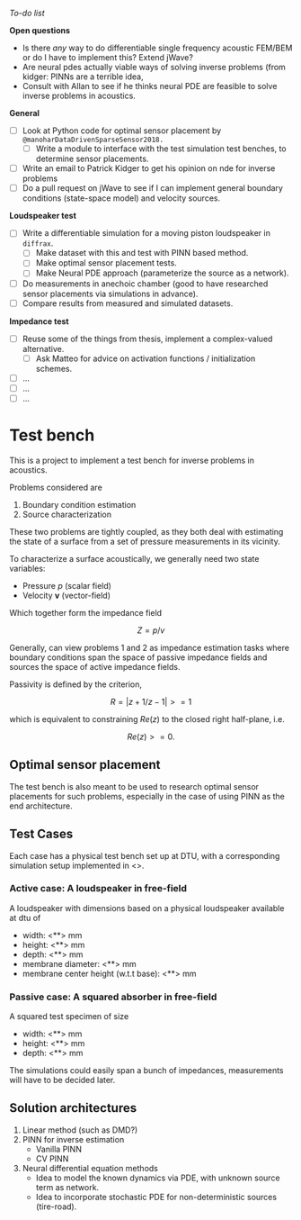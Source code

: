 *To-do list*

**Open questions**
- Is there *any* way to do differentiable single frequency acoustic FEM/BEM or
do I have to implement this? Extend jWave?
- Are neural pdes actually viable ways of solving inverse problems (from
kidger: PINNs are a terrible idea, 
- Consult with Allan to see if he thinks neural PDE are feasible to solve
inverse problems in acoustics.

**General**
- [ ] Look at Python code for optimal sensor placement by `@manoharDataDrivenSparseSensor2018.`
    - [ ] Write a module to interface with the test simulation test benches, to determine sensor placements.
- [ ] Write an email to Patrick Kidger to get his opinion on nde for inverse
problems
- [ ] Do a pull request on jWave to see if I can implement general boundary
conditions (state-space model) and velocity sources.

**Loudspeaker test**
- [ ] Write a differentiable simulation for a moving piston loudspeaker in `diffrax`.
    - [ ] Make dataset with this and test with PINN based method.
    - [ ] Make optimal sensor placement tests.
    - [ ] Make Neural PDE approach (parameterize the source as a network).
- [ ] Do measurements in anechoic chamber (good to have researched sensor
placements via simulations in advance).
- [ ] Compare results from measured and simulated datasets.

**Impedance test**
- [ ] Reuse some of the things from thesis, implement a complex-valued alternative.
    - [ ] Ask Matteo for advice on activation functions / initialization schemes.
- [ ] ...
- [ ] ...
- [ ] ...

# Test bench

This is a project to implement a test bench for inverse problems in acoustics.

Problems considered are
1. Boundary condition estimation
2. Source characterization

These two problems are tightly coupled, as they both deal with estimating the
state of a surface from a set of pressure measurements in its vicinity.

To characterize a surface acoustically, we generally need two state variables:
- Pressure $p$ (scalar field)
- Velocity $\boldsymbol{v}$ (vector-field)

Which together form the impedance field

$$Z = p / v$$

Generally, can view problems 1 and 2 as impedance estimation tasks where
boundary conditions span the space of passive impedance fields and sources the
space of active impedance fields. 

Passivity is defined by the criterion, 

$$R = |{z + 1}/{z - 1}| >= 1$$

which is equivalent to constraining $Re(z)$ to the closed right half-plane, i.e.

$$Re(z) >= 0.$$

## Optimal sensor placement

The test bench is also meant to be used to research optimal sensor placements
for such problems, especially in the case of using PINN as the end architecture.

## Test Cases

Each case has a physical test bench set up at DTU, with a corresponding
simulation setup implemented in <<Insert Tool>>.

### Active case: A loudspeaker in free-field
A loudspeaker with dimensions based on a physical loudspeaker available at dtu of
- width: <**> mm
- height: <**> mm
- depth: <**> mm
- membrane diameter: <**> mm
- membrane center height (w.t.t base): <**> mm

### Passive case: A squared absorber in free-field
A squared test specimen of size
- width: <**> mm
- height: <**> mm
- depth: <**> mm

The simulations could easily span a bunch of impedances, measurements will have
to be decided later.


## Solution architectures

1. Linear method (such as DMD?)
2. PINN for inverse estimation
    - Vanilla PINN
    - CV PINN
3. Neural differential equation methods
    - Idea to model the known dynamics via PDE, with unknown source term as network.
    - Idea to incorporate stochastic PDE for non-deterministic sources (tire-road).
